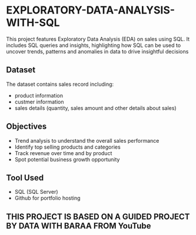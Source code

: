 # EXPLORATORY-DATA-ANALYSIS-WITH-SQL
This project features Exploratory Data Analysis (EDA) on sales using SQL. It includes SQL queries and insights, highlighting how SQL can be used to uncover trends, patterns and anomalies in data to drive insightful decisions
## Dataset
The dataset contains sales record including:
- product information
- custmer information
- sales details (quantity, sales amount and other details about sales)

## Objectives
- Trend analysis to understand the overall sales performance
- Identify top selling products and categories
- Track revenue over time and by product
- Spot potential business growth opportunity

## Tool Used
- SQL (SQL Server)
- Github for portfolio hosting
 ## THIS PROJECT IS BASED ON A GUIDED PROJECT BY DATA WITH BARAA FROM YouTube
  
